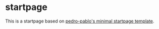 # startpage
This is a startpage based on [pedro-pablo's minimal startpage template](https://github.com/pedro-pablo/minimal-startpage-template).
